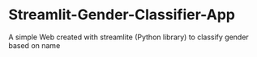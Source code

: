 # Streamlit-Gender-Classifier-App
A simple Web created with streamlite (Python library) to classify gender based on name

